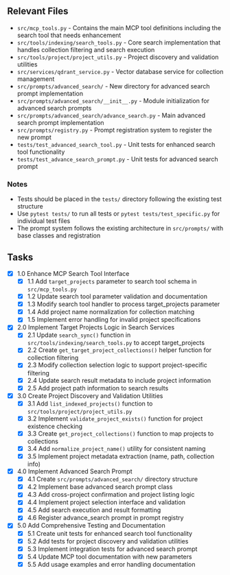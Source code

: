 ## Relevant Files

- `src/mcp_tools.py` - Contains the main MCP tool definitions including the search tool that needs enhancement
- `src/tools/indexing/search_tools.py` - Core search implementation that handles collection filtering and search execution
- `src/tools/project/project_utils.py` - Project discovery and validation utilities
- `src/services/qdrant_service.py` - Vector database service for collection management
- `src/prompts/advanced_search/` - New directory for advanced search prompt implementation
- `src/prompts/advanced_search/__init__.py` - Module initialization for advanced search prompts
- `src/prompts/advanced_search/advance_search.py` - Main advanced search prompt implementation
- `src/prompts/registry.py` - Prompt registration system to register the new prompt
- `tests/test_advanced_search_tool.py` - Unit tests for enhanced search tool functionality
- `tests/test_advance_search_prompt.py` - Unit tests for advanced search prompt

### Notes

- Tests should be placed in the `tests/` directory following the existing test structure
- Use `pytest tests/` to run all tests or `pytest tests/test_specific.py` for individual test files
- The prompt system follows the existing architecture in `src/prompts/` with base classes and registration

## Tasks

- [x] 1.0 Enhance MCP Search Tool Interface
  - [x] 1.1 Add `target_projects` parameter to search tool schema in `src/mcp_tools.py`
  - [x] 1.2 Update search tool parameter validation and documentation
  - [x] 1.3 Modify search tool handler to process target_projects parameter
  - [x] 1.4 Add project name normalization for collection matching
  - [x] 1.5 Implement error handling for invalid project specifications

- [x] 2.0 Implement Target Projects Logic in Search Services
  - [x] 2.1 Update `search_sync()` function in `src/tools/indexing/search_tools.py` to accept target_projects
  - [x] 2.2 Create `get_target_project_collections()` helper function for collection filtering
  - [x] 2.3 Modify collection selection logic to support project-specific filtering
  - [x] 2.4 Update search result metadata to include project information
  - [x] 2.5 Add project path information to search results

- [x] 3.0 Create Project Discovery and Validation Utilities
  - [x] 3.1 Add `list_indexed_projects()` function to `src/tools/project/project_utils.py`
  - [x] 3.2 Implement `validate_project_exists()` function for project existence checking
  - [x] 3.3 Create `get_project_collections()` function to map projects to collections
  - [x] 3.4 Add `normalize_project_name()` utility for consistent naming
  - [x] 3.5 Implement project metadata extraction (name, path, collection info)

- [x] 4.0 Implement Advanced Search Prompt
  - [x] 4.1 Create `src/prompts/advanced_search/` directory structure
  - [x] 4.2 Implement base advanced search prompt class
  - [x] 4.3 Add cross-project confirmation and project listing logic
  - [x] 4.4 Implement project selection interface and validation
  - [x] 4.5 Add search execution and result formatting
  - [x] 4.6 Register advance_search prompt in prompt registry

- [x] 5.0 Add Comprehensive Testing and Documentation
  - [x] 5.1 Create unit tests for enhanced search tool functionality
  - [x] 5.2 Add tests for project discovery and validation utilities
  - [x] 5.3 Implement integration tests for advanced search prompt
  - [x] 5.4 Update MCP tool documentation with new parameters
  - [x] 5.5 Add usage examples and error handling documentation